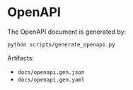 # OpenAPI

The OpenAPI document is generated by:
```bash
python scripts/generate_openapi.py
```
Artifacts:
- `docs/openapi.gen.json`
- `docs/openapi.gen.yaml`
